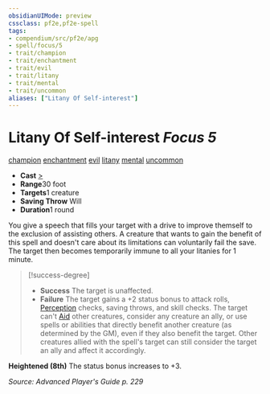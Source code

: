 ```yaml
---
obsidianUIMode: preview
cssclass: pf2e,pf2e-spell
tags:
- compendium/src/pf2e/apg
- spell/focus/5
- trait/champion
- trait/enchantment
- trait/evil
- trait/litany
- trait/mental
- trait/uncommon
aliases: ["Litany Of Self-interest"]
---
```

# Litany Of Self-interest *Focus 5*   
[champion](../../rules/traits/champion.md)  [enchantment](../../rules/traits/enchantment.md)  [evil](../../rules/traits/evil.md)  [litany](../../rules/traits/litany.md)  [mental](../../rules/traits/mental.md)  [uncommon](../../rules/traits/uncommon.md)  

- **Cast** [>](../../rules/core-rulebook/chapter-9-playing-the-game.md#Actions "Single Action") 
- **Range**30 foot
- **Targets**1 creature
- **Saving Throw** Will
- **Duration**1 round

You give a speech that fills your target with a drive to improve themself to the exclusion of assisting others. A creature that wants to gain the benefit of this spell and doesn't care about its limitations can voluntarily fail the save. The target then becomes temporarily immune to all your litanies for 1 minute.

> [!success-degree] 
> - **Success** The target is unaffected.
> - **Failure** The target gains a +2 status bonus to attack rolls, [Perception](../skills.md#Perception) checks, saving throws, and skill checks. The target can't [Aid](../../rules/actions/aid.md) other creatures, consider any creature an ally, or use spells or abilities that directly benefit another creature (as determined by the GM), even if they also benefit the target. Other creatures allied with the spell's target can still consider the target an ally and affect it accordingly.

**Heightened (8th)** The status bonus increases to +3.

*Source: Advanced Player's Guide p. 229*